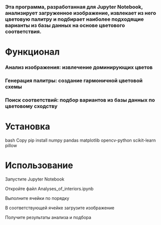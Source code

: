 
### Эта программа, разработанная для Jupyter Notebook, анализирует загруженное изображение, извлекает из него цветовую палитру и подбирает наиболее подходящие варианты из базы данных на основе цветового соответствия.

# Функционал
### Анализ изображения: извлечение доминирующих цветов

### Генерация палитры: создание гармоничной цветовой схемы

### Поиск соответствий: подбор вариантов из базы данных по цветовому сходству

# Установка
bash
Copy
pip install numpy pandas matplotlib opencv-python scikit-learn pillow
# Использование
Запустите Jupyter Notebook

Откройте файл Analyses_of_interiors.ipynb

Выполните ячейки по порядку

В соответствующей ячейке загрузите изображение

Получите результаты анализа и подбора
